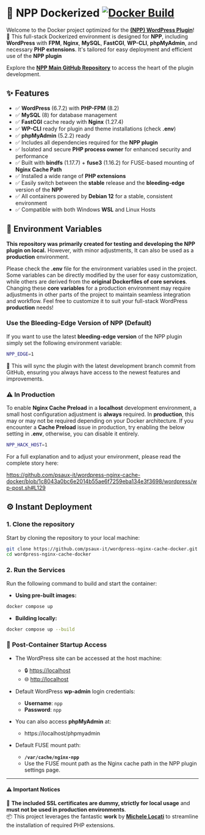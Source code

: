 # 🐳 NPP Dockerized  [![Docker Build](https://github.com/psaux-it/wordpress-nginx-cache-docker/actions/workflows/docker-publish.yml/badge.svg)](https://github.com/psaux-it/wordpress-nginx-cache-docker/actions/workflows/docker-publish.yml)

Welcome to the Docker project optimized for the **[(NPP) WordPress Plugin](https://wordpress.org/plugins/fastcgi-cache-purge-and-preload-nginx/)**! 🎉 This full-stack Dockerized environment is designed for **NPP**, including **WordPress** with **FPM**, **Nginx**, **MySQL**, **FastCGI**, **WP-CLI**, **phpMyAdmin**, and necessary **PHP extensions**. It's tailored for easy deployment and efficient use of the **NPP plugin**

Explore the **[NPP Main GitHub Repository](https://github.com/psaux-it/nginx-fastcgi-cache-purge-and-preload)** to access the heart of the plugin development.

## ✨ Features

- ✅ **WordPress** (6.7.2) with **PHP-FPM** (8.2)
- ✅ **MySQL** (8) for database management
- ✅ **FastCGI** cache ready with **Nginx** (1.27.4)
- ✅ **WP-CLI** ready for plugin and theme installations (check **.env**)
- ✅ **phpMyAdmin** (5.2.2) ready
- ✅ Includes all dependencies required for the **NPP plugin**
- ✅ Isolated and secure **PHP process owner** for enhanced security and performance
- ✅ Built with **bindfs** (1.17.7) + **fuse3** (1.16.2) for FUSE-based mounting of **Nginx Cache Path**
- ✅ Installed a wide range of **PHP extensions**
- ✅ Easily switch between the **stable** release and the **bleeding-edge** version of the **NPP**
- ✅ All containers powered by **Debian 12** for a stable, consistent environment
- ✅ Compatible with both Windows **WSL** and Linux Hosts

## 🔑 Environment Variables

**This repository was primarily created for testing and developing the NPP plugin on local.** However, with minor adjustments, It can also be used as a **production** environment.

Please check the **.env** file for the environment variables used in the project. Some variables can be directly modified by the user for easy customization, while others are derived from the **original Dockerfiles of core services**. Changing these **core variables** for a production environment may require adjustments in other parts of the project to maintain seamless integration and workflow. Feel free to customize it to suit your full-stack WordPress **production** needs!

### Use the Bleeding-Edge Version of NPP (Default)

If you want to use the latest **bleeding-edge version** of the NPP plugin simply set the following environment variable:  

```bash
NPP_EDGE=1
```

🔄 This will sync the plugin with the latest development branch commit from GitHub, ensuring you always have access to the newest features and improvements.

### ⚠️ In Production

To enable **Nginx Cache Preload** in a **localhost** development environment, a small host configuration adjustment is **always** required. In **production**, this may or may not be required depending on your Docker architecture. If you encounter a **Cache Preload** issue in production, try enabling the below setting in **.env**, otherwise, you can disable it entirely.

```bash
NPP_HACK_HOST=1
```

For a full explanation and to adjust your environment, please read the complete story here:

https://github.com/psaux-it/wordpress-nginx-cache-docker/blob/1c8043a0bc6e2014b55ae6f7259eba134e3f3698/wordpress/wp-post.sh#L129

## ⚙️️ Instant Deployment

### 1. Clone the repository

Start by cloning the repository to your local machine:

```bash
git clone https://github.com/psaux-it/wordpress-nginx-cache-docker.git
cd wordpress-nginx-cache-docker
```

### 2. Run the Services

Run the following command to build and start the container:

- **Using pre-built images:**  

```bash
docker compose up
```

- **Building locally:**

```bash
docker compose up --build
```

### 🚀 **Post-Container Startup Access**
- The WordPress site can be accessed at the host machine:
  - 🔒 [https://localhost](https://localhost)
  - 🌐 [http://localhost](http://localhost)

- Default WordPress **wp-admin** login credentials:
  - **Username**: `npp`
  - **Password**: `npp`

- You can also access **phpMyAdmin** at:
  - https://localhost/phpmyadmin

- Default FUSE mount path:
  - **`/var/cache/nginx-npp`**
  - Use the FUSE mount path as the Nginx cache path in the NPP plugin settings page.

---
#### ⚠️ Important Notices
🚨 **The included SSL certificates are dummy, strictly for local usage** and **must not be used in production environments**.<br>
📦 This project leverages the fantastic **work** by **[Michele Locati](https://github.com/mlocati/docker-php-extension-installer)** to streamline the installation of required PHP extensions.

